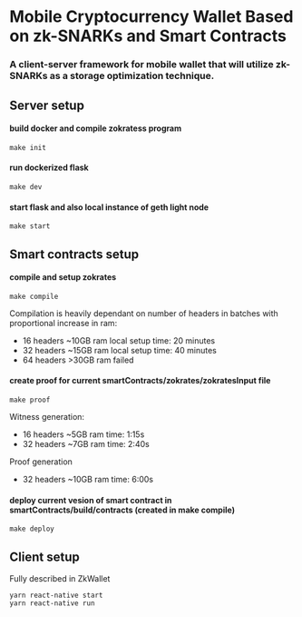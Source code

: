 # Mobile Cryptocurrency Wallet Based on zk-SNARKs and Smart Contracts

### A client-server framework for mobile wallet that will utilize zk-SNARKs as a storage optimization technique.

## Server setup
#### build docker and compile zokratess program
    make init
#### run dockerized flask
    make dev
#### start flask and also local instance of geth light node
    make start

## Smart contracts setup
#### compile and setup zokrates
    make compile

Compilation is heavily dependant on number of headers in batches with proportional increase in ram:
- 16 headers ~10GB ram local setup time: 20 minutes
- 32 headers ~15GB ram local setup time: 40 minutes
- 64 headers >30GB ram failed

#### create proof for current smartContracts/zokrates/zokratesInput file
    make proof

Witness generation:
- 16 headers ~5GB ram time: 1:15s
- 32 headers ~7GB ram time: 2:40s

Proof generation
- 32 headers ~10GB ram time: 6:00s


#### deploy current vesion of smart contract in smartContracts/build/contracts (created in make compile)
    make deploy 

## Client setup
  Fully described in ZkWallet
  
    yarn react-native start
    yarn react-native run

